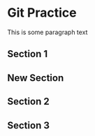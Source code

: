 # Git Practice 

This is some paragraph text

## Section 1

## New Section

## Section 2

## Section 3 